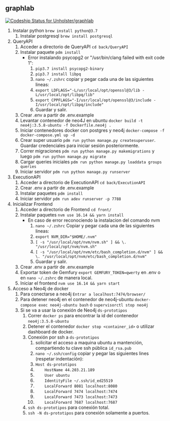## graphlab
[![Codeship Status for Unholster/graphlab](https://app.codeship.com/projects/17670f70-83de-0137-d222-26088eb6bdf6/status?branch=master)](https://app.codeship.com/projects/353121)

1. Instalar python `brew install python@3.7`
    1. Instalar postgresql `brew install postgresql`
1. QueryAPI 
    1. Acceder a directorio de QueryAPI `cd back/QueryAPI`
    1. Instalar paquete `pdm install`
        - Error instalando psycopg2 or "/usr/bin/clang failed with exit code 1": 
            1. `pip3.7 install psycopg2-binary`
            1. `pip3.7 install libpq`
            1. `nano ~/.zshrc`  copiar y pegar cada una de las siguientes lineas:
            1. `export LDFLAGS="-L/usr/local/opt/openssl@3/lib -L/usr/local/opt/libpq/lib"`
            1. `export CPPFLAGS="-I/usr/local/opt/openssl@3/include -I/usr/local/opt/libpq/include"`
            1. Guardar y salir.
    1. Crear .env a partir de .env.example 
    1. Levantar contenedor de neo4J en ubuntu `docker build -t neo4j:3.5.8-ubuntu -f Dockerfile.neo4j .`
    1. Iniciar contenedores docker con postgres y neo4j `docker-compose -f docker-compose.yml up -d`
    1. Crear super usuario `pdm run python manage.py createsuperuser`. Guardar credenciales para iniciar sesión posteriormente.
    1. Correr migraciones `pdm run python manage.py makemigrations` y luego `pdm run python manage.py migrate`
    1. Cargar queries iniciales `pdm run python manage.py loaddata groups queries`
    1. Iniciar servidor `pdm run python manage.py runserver`
1. ExecutionAPI
    1. Acceder a directorio de ExecutionAPI `cd back/ExecutionAPI`
    1. Crear .env a partir de .env.example
    1. Instalar paquetes `pdm install`
    1. Iniciar servidor `pdm run adev runserver -p 7788`
1. Inicializar Frontend
    1. Acceder a directorio de Frontend `cd front/`
    1. Instalar paquetes `nvm use 16.14 && yarn install`
        - En caso de error reconociendo la instalacion del comando nvm
            1. `nano ~/.zshrc`  Copiar y pegar cada una de las siguientes lineas:
            1. `export NVM_DIR="$HOME/.nvm"`
            1. `[ -s "/usr/local/opt/nvm/nvm.sh" ] && \. "/usr/local/opt/nvm/nvm.sh"`
            1. `[ -s "/usr/local/opt/nvm/etc/bash_completion.d/nvm" ] && \. "/usr/local/opt/nvm/etc/bash_completion.d/nvm"`
            1. Guardar y salir.
    1. Crear .env a partir de .env.example
    1. Exportar token de Gemfury `export GEMFURY_TOKEN=qwerty` en .env o en `nano ~/.zshrc` de manera local.
    1. Iniciar el frontend `nvm use 16.14 && yarn start`
1. Acceso a Neo4j de docker
    1. Para conectarse a neo4j `Entrar a localhost:7474/browser/`
    1. Para detener neo4j en el contenedor de neo4j-ubuntu `docker-compose exec neo4j-ubuntu bash` ó `supervisorctl stop neo4j`
    1. Si se va a usar la conexión de Neo4j `ds-prototipos`
        1. Correr `docker ps` para encontrar la id del contenedor `neo4j:3.5.8-ubuntu`
        1. Detener el contenedor `docker stop <container_id>` o utilizar dashboard de docker.
        1. Conexión por ssh a `ds-prototipos`
            1. solicitar el acceso a maquina ubuntu a mantención, compartiendo tu clave ssh pública `id_rsa.pub` 
            1. `nano ~/.ssh/config` copiar y pegar las siguientes lines (respetar indentación):
            1. `Host ds-prototipos`
            1. `    HostName 44.203.21.189`
            1. `    User ubuntu`
            1. `    IdentityFile ~/.ssh/id_ed25519`
            1. `    LocalForward 8081 localhost:8080`
            1. `    LocalForward 7474 localhost:7474`
            1. `    LocalForward 7473 localhost:7473`
            1. `    LocalForward 7687 localhost:7687`
        1. `ssh ds-prototipos` para conexión total.
        1. `ssh -N ds-prototipos` para conexión solamente a puertos.


